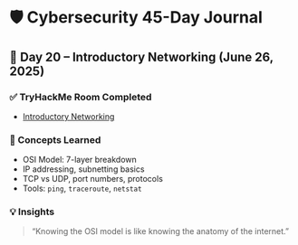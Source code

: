 # 🛡️ Cybersecurity 45-Day Journal  
## 📅 Day 20 – Introductory Networking (June 26, 2025)

### ✅ TryHackMe Room Completed
- [Introductory Networking](https://tryhackme.com/room/introtonetworking)

### 🧠 Concepts Learned
- OSI Model: 7-layer breakdown
- IP addressing, subnetting basics
- TCP vs UDP, port numbers, protocols
- Tools: `ping`, `traceroute`, `netstat`

### 💡 Insights
> “Knowing the OSI model is like knowing the anatomy of the internet.”
